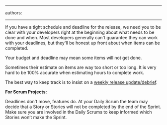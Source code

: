 

---
authors:

---




<span class='intro'> If you have a tight schedule and deadline for the release, we need you to be clear with your developers right at the beginning about what needs to be done and when. Most developers generally can't guarantee they can work with your deadlines, but they'll be honest up front about when items can be completed. 
 </span>


  <p>Your budget and deadline may mean some items will not get done.</p>
<p>Sometimes their estimate on items are way too short or too long. It is very hard to be 100% accurate when estimating hours to complete work. </p>
<p>The best way to keep track is to insist on a <a href="/Management/RulesToSuccessfulProjects/Pages/ReleaseDebrief.aspx">weekly release update/debrief</a>.</p>
<p><strong>For Scrum Projects&#58;</strong></p>
<p>Deadlines don't move, features do. At your Daily Scrum the team may decide that a Story or Stories will not be completed by the end of the Sprint. Make sure you are involved in the Daily Scrums to keep informed which Stories won’t make the Sprint.</p>




